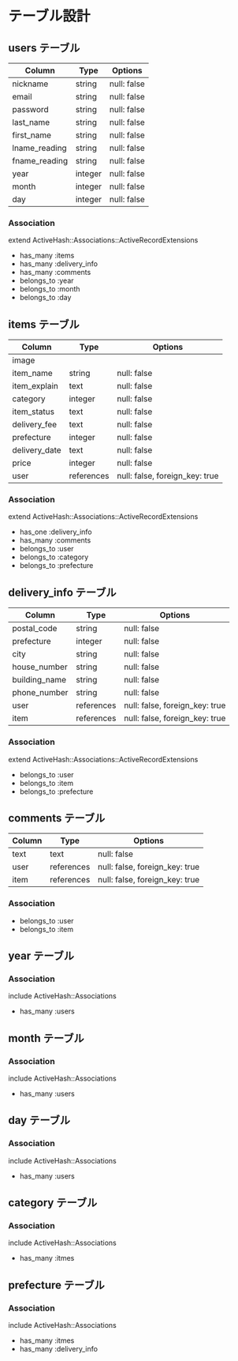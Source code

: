 # テーブル設計

## users テーブル

| Column        | Type    | Options     |
| ------------- | ------- | ----------- |
| nickname      | string  | null: false |
| email         | string  | null: false |
| password      | string  | null: false |
| last_name     | string  | null: false |
| first_name    | string  | null: false |
| lname_reading | string  | null: false |
| fname_reading | string  | null: false |
| year          | integer | null: false |
| month         | integer | null: false |
| day           | integer | null: false |


### Association

extend ActiveHash::Associations::ActiveRecordExtensions
- has_many :items
- has_many :delivery_info
- has_many :comments
- belongs_to :year
- belongs_to :month
- belongs_to :day


## items テーブル

| Column        | Type       | Options                        |
| ------------- | ---------- | -------------------------------|
| image         |            |                                |
| item_name     | string     | null: false                    |
| item_explain  | text       | null: false                    |
| category      | integer    | null: false                    |
| item_status   | text       | null: false                    |
| delivery_fee  | text       | null: false                    |
| prefecture    | integer    | null: false                    |
| delivery_date | text       | null: false                    |
| price         | integer    | null: false                    |
| user          | references | null: false, foreign_key: true |

### Association

extend ActiveHash::Associations::ActiveRecordExtensions
- has_one :delivery_info
- has_many :comments
- belongs_to :user
- belongs_to :category
- belongs_to :prefecture


## delivery_info テーブル

| Column        | Type       | Options                        |
| ------------- | ---------- | -------------------------------|
| postal_code   | string     | null: false                    |
| prefecture    | integer    | null: false                    |
| city          | string     | null: false                    |
| house_number  | string     | null: false                    |
| building_name | string     | null: false                    |
| phone_number  | string     | null: false                    |
| user          | references | null: false, foreign_key: true |
| item          | references | null: false, foreign_key: true |

### Association

extend ActiveHash::Associations::ActiveRecordExtensions
- belongs_to :user
- belongs_to :item
- belongs_to :prefecture


## comments テーブル

| Column     | Type       | Options                        |
| ---------- | ---------- | -------------------------------|
| text       | text       | null: false                    |
| user       | references | null: false, foreign_key: true |
| item       | references | null: false, foreign_key: true |


### Association

- belongs_to :user
- belongs_to :item


## year テーブル

### Association
include ActiveHash::Associations
- has_many :users


## month テーブル

### Association
include ActiveHash::Associations
- has_many :users


## day テーブル

### Association
include ActiveHash::Associations
- has_many :users


## category テーブル

### Association
include ActiveHash::Associations
- has_many :itmes


## prefecture テーブル

### Association
include ActiveHash::Associations
- has_many :itmes
- has_many :delivery_info